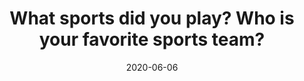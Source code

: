 ---
title: "What sports did you play? Who is your favorite sports team?"
date: '2020-06-06'
videoUrl: 'https://www.youtube.com/watch?v=CiQ94WUiFMw?start=190'
---
